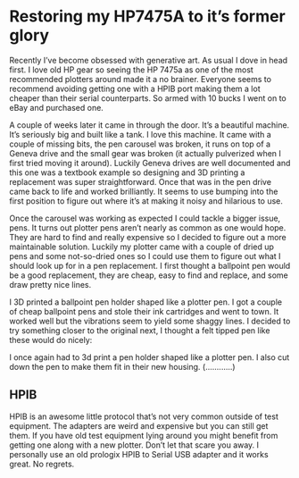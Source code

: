 # Restoring my HP7475A to it’s former glory
Recently I’ve become obsessed with generative art. As usual I dove in head first. I love old HP gear so seeing the HP 7475a as  one of the most recommended plotters around made it a no brainer. Everyone seems to recommend avoiding getting one with a HPIB port making them a lot cheaper than their serial counterparts. So armed with 10 bucks I went on to eBay and purchased one. 

A couple of weeks later it came in through the door. It’s a beautiful machine. It’s seriously big and built like a tank. I love this machine. It came with a couple of missing bits, the pen carousel was broken, it runs on top of a Geneva drive and the small gear was broken (it actually pulverized when I first tried moving it around). Luckily Geneva drives are well documented and this one was a textbook example so designing and 3D printing a replacement was super straightforward. Once that was in the pen drive came back to life and worked brilliantly. It seems to use bumping into the first position to figure out where it’s at making it noisy and hilarious to use. 

Once the carousel was working as expected I could tackle a bigger issue, pens. It turns out plotter pens aren’t nearly as common as one would hope. They are hard to find and really expensive so I decided to figure out a more maintainable solution. Luckily my plotter came with a couple of dried up pens and some not-so-dried ones so I could use them to figure out what I should look up for in a pen replacement. I first thought a ballpoint pen would be a good replacement, they are cheap, easy to find and replace, and some draw pretty nice lines. 

I 3D printed a ballpoint pen holder shaped like a plotter pen. I got a couple of cheap ballpoint pens and stole their ink cartridges and went to town. It worked well but the vibrations seem to yield some shaggy lines. I decided to try something closer to the original next, I thought a felt tipped pen like these would do nicely:

I once again had to 3d print a pen holder shaped like a plotter pen. I also cut down the pen to make them fit in their new housing. (............)

## HPIB
HPIB is an awesome little protocol that’s not very common outside of test equipment. The adapters are weird and expensive but you can still get them. If you have old test equipment lying around you might benefit from getting one along with a new plotter. Don’t let that scare you away. I personally use an old prologix HPIB to Serial USB adapter and it works great. No regrets.